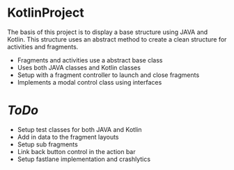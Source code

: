 # KotlinProject
The basis of this project is to display a base structure using JAVA and Kotlin. This structure uses an abstract method to create a clean structure for activities and fragments.

- Fragments and activities use a abstract base class
- Uses both JAVA classes and Kotlin classes
- Setup with a fragment controller to launch and close fragments
- Implements a modal control class using interfaces

# *ToDo*
- Setup test classes for both JAVA and Kotlin
- Add in data to the fragment layouts
- Setup sub fragments
- Link back button control in the action bar
- Setup fastlane implementation and crashlytics